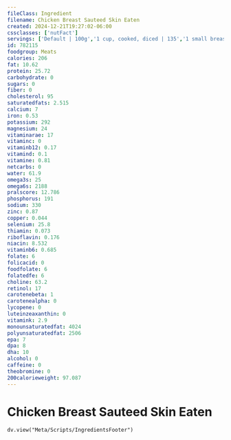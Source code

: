 ```yaml
---
fileClass: Ingredient
filename: Chicken Breast Sauteed Skin Eaten
created: 2024-12-21T19:27:02-06:00
cssclasses: ['nutFact']
servings: ['Default | 100g','1 cup, cooked, diced | 135','1 small breast | 110','1 medium breast | 130','1 large breast | 145','1 breast, ns as to size | 130','1 small or thin slice | 30','1 medium slice | 60','1 large or thick slice | 85','1 oz, cooked | 28']
id: 782115
foodgroup: Meats
calories: 206
fat: 10.62
protein: 25.72
carbohydrate: 0
sugars: 0
fiber: 0
cholesterol: 95
saturatedfats: 2.515
calcium: 7
iron: 0.53
potassium: 292
magnesium: 24
vitaminarae: 17
vitaminc: 0
vitaminb12: 0.17
vitamind: 0.1
vitamine: 0.81
netcarbs: 0
water: 61.9
omega3s: 25
omega6s: 2188
pralscore: 12.786
phosphorus: 191
sodium: 330
zinc: 0.87
copper: 0.044
selenium: 25.8
thiamin: 0.073
riboflavin: 0.176
niacin: 8.532
vitaminb6: 0.685
folate: 6
folicacid: 0
foodfolate: 6
folatedfe: 6
choline: 63.2
retinol: 17
carotenebeta: 1
carotenealpha: 0
lycopene: 0
luteinzeaxanthin: 0
vitamink: 2.9
monounsaturatedfat: 4024
polyunsaturatedfat: 2506
epa: 7
dpa: 8
dha: 10
alcohol: 0
caffeine: 0
theobromine: 0
200calorieweight: 97.087
---
```


# Chicken Breast Sauteed Skin Eaten

```dataviewjs
dv.view("Meta/Scripts/IngredientsFooter")
```